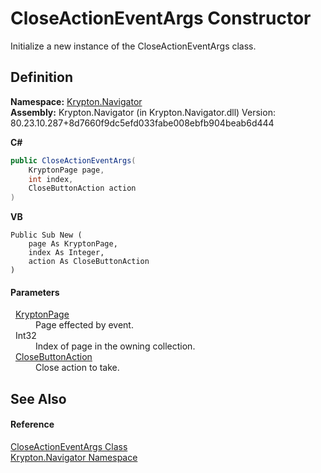 # CloseActionEventArgs Constructor


Initialize a new instance of the CloseActionEventArgs class.



## Definition
**Namespace:** <a href="a21ac074-d119-3dc6-bd1c-d3a12c0128bc.md">Krypton.Navigator</a>  
**Assembly:** Krypton.Navigator (in Krypton.Navigator.dll) Version: 80.23.10.287+8d7660f9dc5efd033fabe008ebfb904beab6d444

**C#**
``` C#
public CloseActionEventArgs(
	KryptonPage page,
	int index,
	CloseButtonAction action
)
```
**VB**
``` VB
Public Sub New ( 
	page As KryptonPage,
	index As Integer,
	action As CloseButtonAction
)
```



#### Parameters
<dl><dt>  <a href="6152055e-8626-d35d-405b-6d965a03471a.md">KryptonPage</a></dt><dd>Page effected by event.</dd><dt>  Int32</dt><dd>Index of page in the owning collection.</dd><dt>  <a href="df6d0906-290b-1221-0461-e226fa5b5f56.md">CloseButtonAction</a></dt><dd>Close action to take.</dd></dl>

## See Also


#### Reference
<a href="af8f8c7f-bd2c-f958-8a6c-aa3e98b76c78.md">CloseActionEventArgs Class</a>  
<a href="a21ac074-d119-3dc6-bd1c-d3a12c0128bc.md">Krypton.Navigator Namespace</a>  

